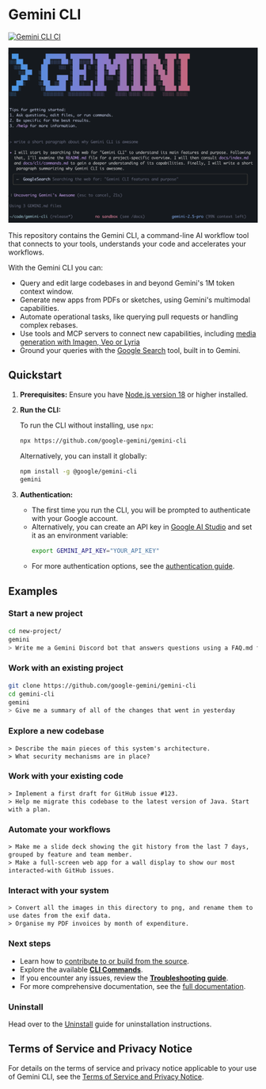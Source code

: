 # Gemini CLI

[![Gemini CLI CI](https://github.com/google-gemini/gemini-cli/actions/workflows/ci.yml/badge.svg)](https://github.com/google-gemini/gemini-cli/actions/workflows/ci.yml)

![Gemini CLI Screenshot](./docs/assets/gemini-screenshot.png)

This repository contains the Gemini CLI, a command-line AI workflow tool that connects to your
tools, understands your code and accelerates your workflows.

With the Gemini CLI you can:

- Query and edit large codebases in and beyond Gemini's 1M token context window.
- Generate new apps from PDFs or sketches, using Gemini's multimodal capabilities.
- Automate operational tasks, like querying pull requests or handling complex rebases.
- Use tools and MCP servers to connect new capabilities, including [media generation with Imagen,
  Veo or Lyria](https://github.com/GoogleCloudPlatform/vertex-ai-creative-studio/tree/main/experiments/mcp-genmedia)
- Ground your queries with the [Google Search](https://ai.google.dev/gemini-api/docs/grounding)
  tool, built in to Gemini.

## Quickstart

1. **Prerequisites:** Ensure you have [Node.js version 18](https://nodejs.org/en/download) or higher installed.
2. **Run the CLI:**

   To run the CLI without installing, use `npx`:

   ```bash
   npx https://github.com/google-gemini/gemini-cli
   ```

   Alternatively, you can install it globally:

   ```bash
   npm install -g @google/gemini-cli
   gemini
   ```

3. **Authentication:**
   - The first time you run the CLI, you will be prompted to authenticate with your Google account.
   - Alternatively, you can create an API key in [Google AI Studio](https://aistudio.google.com/apikey) and set it as an environment variable:
     ```bash
     export GEMINI_API_KEY="YOUR_API_KEY"
     ```
   - For more authentication options, see the [authentication guide](./docs/cli/authentication.md).

## Examples

### Start a new project

```sh
cd new-project/
gemini
> Write me a Gemini Discord bot that answers questions using a FAQ.md file I will provide
```

### Work with an existing project

```sh
git clone https://github.com/google-gemini/gemini-cli
cd gemini-cli
gemini
> Give me a summary of all of the changes that went in yesterday
```

### Explore a new codebase

```text
> Describe the main pieces of this system's architecture.
> What security mechanisms are in place?
```

### Work with your existing code

```text
> Implement a first draft for GitHub issue #123.
> Help me migrate this codebase to the latest version of Java. Start with a plan.
```

### Automate your workflows

```text
> Make me a slide deck showing the git history from the last 7 days, grouped by feature and team member.
> Make a full-screen web app for a wall display to show our most interacted-with GitHub issues.
```

### Interact with your system

```text
> Convert all the images in this directory to png, and rename them to use dates from the exif data.
> Organise my PDF invoices by month of expenditure.
```

### Next steps

- Learn how to [contribute to or build from the source](./CONTRIBUTING.md).
- Explore the available **[CLI Commands](./docs/cli/commands.md)**.
- If you encounter any issues, review the **[Troubleshooting guide](./docs/troubleshooting.md)**.
- For more comprehensive documentation, see the [full documentation](./docs/index.md).

### Uninstall

Head over to the [Uninstall](docs/Uninstall.md) guide for uninstallation instructions.

## Terms of Service and Privacy Notice

For details on the terms of service and privacy notice applicable to your use of Gemini CLI, see the [Terms of Service and Privacy Notice](./docs/tos-privacy.md).
